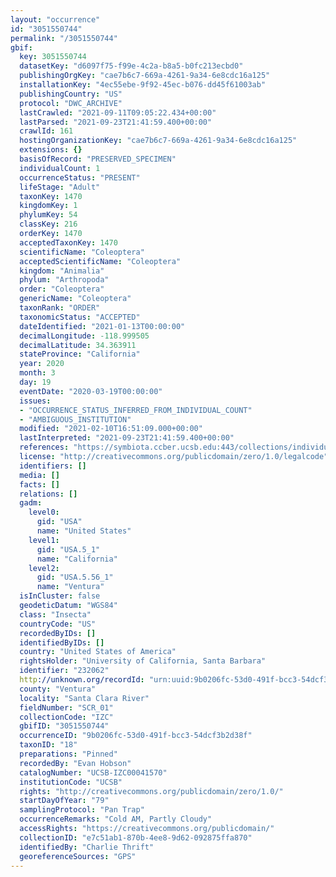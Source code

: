 ```yaml
---
layout: "occurrence"
id: "3051550744"
permalink: "/3051550744"
gbif:
  key: 3051550744
  datasetKey: "d6097f75-f99e-4c2a-b8a5-b0fc213ecbd0"
  publishingOrgKey: "cae7b6c7-669a-4261-9a34-6e8cdc16a125"
  installationKey: "4ec55ebe-9f92-45ec-b076-dd45f61003ab"
  publishingCountry: "US"
  protocol: "DWC_ARCHIVE"
  lastCrawled: "2021-09-11T09:05:22.434+00:00"
  lastParsed: "2021-09-23T21:41:59.400+00:00"
  crawlId: 161
  hostingOrganizationKey: "cae7b6c7-669a-4261-9a34-6e8cdc16a125"
  extensions: {}
  basisOfRecord: "PRESERVED_SPECIMEN"
  individualCount: 1
  occurrenceStatus: "PRESENT"
  lifeStage: "Adult"
  taxonKey: 1470
  kingdomKey: 1
  phylumKey: 54
  classKey: 216
  orderKey: 1470
  acceptedTaxonKey: 1470
  scientificName: "Coleoptera"
  acceptedScientificName: "Coleoptera"
  kingdom: "Animalia"
  phylum: "Arthropoda"
  order: "Coleoptera"
  genericName: "Coleoptera"
  taxonRank: "ORDER"
  taxonomicStatus: "ACCEPTED"
  dateIdentified: "2021-01-13T00:00:00"
  decimalLongitude: -118.999505
  decimalLatitude: 34.363911
  stateProvince: "California"
  year: 2020
  month: 3
  day: 19
  eventDate: "2020-03-19T00:00:00"
  issues:
  - "OCCURRENCE_STATUS_INFERRED_FROM_INDIVIDUAL_COUNT"
  - "AMBIGUOUS_INSTITUTION"
  modified: "2021-02-10T16:51:09.000+00:00"
  lastInterpreted: "2021-09-23T21:41:59.400+00:00"
  references: "https://symbiota.ccber.ucsb.edu:443/collections/individual/index.php?occid=232062"
  license: "http://creativecommons.org/publicdomain/zero/1.0/legalcode"
  identifiers: []
  media: []
  facts: []
  relations: []
  gadm:
    level0:
      gid: "USA"
      name: "United States"
    level1:
      gid: "USA.5_1"
      name: "California"
    level2:
      gid: "USA.5.56_1"
      name: "Ventura"
  isInCluster: false
  geodeticDatum: "WGS84"
  class: "Insecta"
  countryCode: "US"
  recordedByIDs: []
  identifiedByIDs: []
  country: "United States of America"
  rightsHolder: "University of California, Santa Barbara"
  identifier: "232062"
  http://unknown.org/recordId: "urn:uuid:9b0206fc-53d0-491f-bcc3-54dcf3b2d38f"
  county: "Ventura"
  locality: "Santa Clara River"
  fieldNumber: "SCR_01"
  collectionCode: "IZC"
  gbifID: "3051550744"
  occurrenceID: "9b0206fc-53d0-491f-bcc3-54dcf3b2d38f"
  taxonID: "18"
  preparations: "Pinned"
  recordedBy: "Evan Hobson"
  catalogNumber: "UCSB-IZC00041570"
  institutionCode: "UCSB"
  rights: "http://creativecommons.org/publicdomain/zero/1.0/"
  startDayOfYear: "79"
  samplingProtocol: "Pan Trap"
  occurrenceRemarks: "Cold AM, Partly Cloudy"
  accessRights: "https://creativecommons.org/publicdomain/"
  collectionID: "e7c51ab1-870b-4ee8-9d62-092875ffa870"
  identifiedBy: "Charlie Thrift"
  georeferenceSources: "GPS"
---
```

